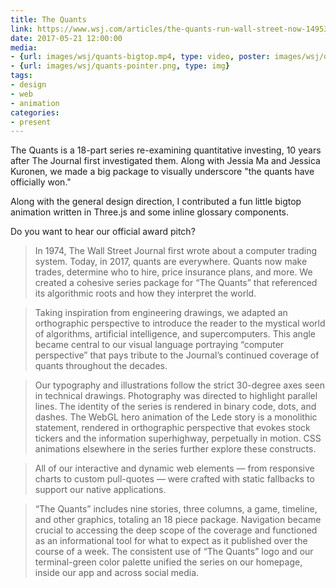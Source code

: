 ```yaml
---
title: The Quants
link: https://www.wsj.com/articles/the-quants-run-wall-street-now-1495389108?mg=prod/accounts-wsj
date: 2017-05-21 12:00:00
media:
- {url: images/wsj/quants-bigtop.mp4, type: video, poster: images/wsj/quants-bigtop-poster.jpg}
- {url: images/wsj/quants-pointer.png, type: img}
tags:
- design
- web
- animation
categories:
- present
---
```


The Quants is a 18-part series re-examining quantitative investing, 10 years after The Journal first investigated them. Along with Jessia Ma and Jessica Kuronen, we made a big package to visually underscore "the quants have officially won."

Along with the general design direction, I contributed a fun little bigtop animation written in Three.js and some inline glossary components. 

Do you want to hear our official award pitch?

> In 1974, The Wall Street Journal first wrote about a computer trading system. Today, in 2017, quants are everywhere. Quants now make trades, determine who to hire, price insurance plans, and more. We created a cohesive series package for “The Quants” that referenced its algorithmic roots and how they interpret the world.

> Taking inspiration from engineering drawings, we adapted an orthographic perspective to introduce the reader to the mystical world of algorithms, artificial intelligence, and supercomputers. This angle became central to our visual language portraying “computer perspective” that pays tribute to the Journal’s continued coverage of quants throughout the decades.

> Our typography and illustrations follow the strict 30-degree axes seen in technical drawings. Photography was directed to highlight parallel lines. The identity of the series is rendered in binary code, dots, and dashes. The WebGL hero animation of the Lede story is a monolithic statement, rendered in orthographic perspective that evokes stock tickers and the information superhighway, perpetually in motion. CSS animations elsewhere in the series further explore these constructs.

> All of our interactive and dynamic web elements — from responsive charts to custom pull-quotes —  were crafted with static fallbacks to support our native applications.

> “The Quants” includes nine stories, three columns, a game, timeline, and other graphics, totaling an 18 piece package. Navigation became crucial to accessing the deep scope of the coverage and functioned as an informational tool for what to expect as it published over the course of a week. The consistent use of “The Quants” logo and our terminal-green color palette unified the series on our homepage, inside our app and across social media. 
